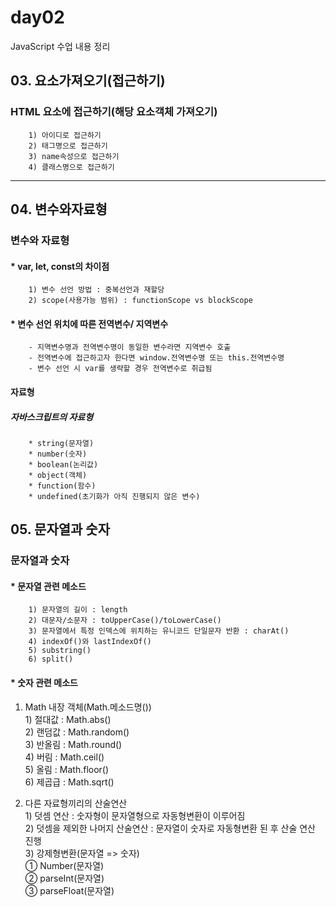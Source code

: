 # day02
JavaScript 수업 내용 정리

## 03. 요소가져오기(접근하기)

### HTML 요소에 접근하기(해당 요소객체 가져오기)
        1) 아이디로 접근하기
        2) 태그명으로 접근하기
        3) name속성으로 접근하기
        4) 클래스명으로 접근하기
***

## 04. 변수와자료형

### 변수와 자료형

#### * var, let, const의 차이점

        1) 변수 선언 방법 : 중복선언과 재할당
        2) scope(사용가능 범위) : functionScope vs blockScope

#### * 변수 선언 위치에 따른 전역변수/ 지역변수
        - 지역변수명과 전역변수명이 동일한 변수라면 지역변수 호출
        - 전역변수에 접근하고자 한다면 window.전역변수명 또는 this.전역변수명
        - 변수 선언 시 var를 생략할 경우 전역변수로 취급됨

#### 자료형

##### 자바스크립트의 자료형

        * string(문자열)
        * number(숫자)
        * boolean(논리값)
        * object(객체)
        * function(함수)
        * undefined(초기화가 아직 진행되지 않은 변수)
        
## 05. 문자열과 숫자
### 문자열과 숫자
#### * 문자열 관련 메소드
        1) 문자열의 길이 : length
        2) 대문자/소문자 : toUpperCase()/toLowerCase()
        3) 문자열에서 특정 인덱스에 위치하는 유니코드 단일문자 반환 : charAt()
        4) indexOf()와 lastIndexOf()
        5) substring()
        6) split()

#### * 숫자 관련 메소드
1. Math 내장 객체(Math.메소드명())   <br>
        1) 절대값 : Math.abs()      <br>
        2) 랜덤값 : Math.random()   <br>
        3) 반올림 : Math.round()    <br>
        4) 버림 : Math.ceil()       <br>
        5) 올림 : Math.floor()      <br>
        6) 제곱급 : Math.sqrt()     <br>

2. 다른 자료형끼리의 산술연산               <br>
        1) 덧셈 연산 : 숫자형이 문자열형으로 자동형변환이 이루어짐 <br>
        2) 덧셈을 제외한 나머지 산술연산 : 문자열이 숫자로 자동형변환 된 후 산술 연산 진행 <br>
        3) 강제형변환(문자열 => 숫자)       <br>
        ① Number(문자열)                   <br>
        ② parseInt(문자열)                 <br>
        ③ parseFloat(문자열)               <br>
